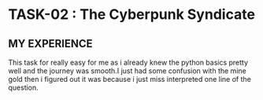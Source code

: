 # TASK-02 : The Cyberpunk Syndicate

## MY EXPERIENCE

This task for really easy for me as i already knew the python basics pretty well and the journey was smooth.I just had some confusion with the mine gold then i figured out it was because i just miss interpreted one line of the question.
